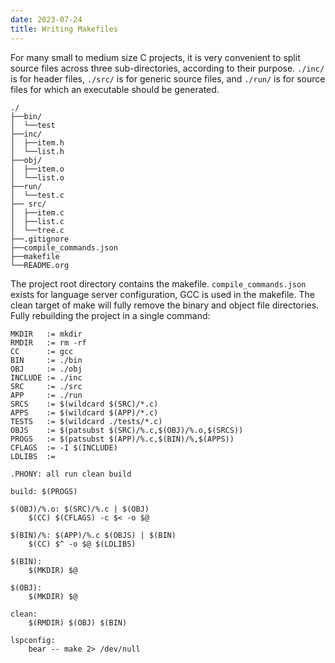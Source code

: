```yaml
---
date: 2023-07-24
title: Writing Makefiles
---
```


For many small to medium size C projects, it is very convenient to split
source files across three sub-directories, according to their purpose.
`./inc/` is for header files, `./src/` is for generic source files, and
`./run/` is for source files for which an executable should be
generated.

```text
./
├──bin/
│  └──test
├──inc/
│  ├──item.h
│  └──list.h
├──obj/
│  ├──item.o
│  └──list.o
├──run/
│  └──test.c
├── src/
│  ├──item.c
│  ├──list.c
│  └──tree.c
├──.gitignore
├──compile_commands.json
├──makefile
└──README.org
```

The project root directory contains the makefile.
`compile_commands.json` exists for language server configuration, GCC is
used in the makefile. The clean target of make will fully remove the
binary and object file directories. Fully rebuilding the project in a
single command:

```make
MKDIR   := mkdir
RMDIR   := rm -rf
CC      := gcc
BIN     := ./bin
OBJ     := ./obj
INCLUDE := ./inc
SRC     := ./src
APP     := ./run
SRCS    := $(wildcard $(SRC)/*.c)
APPS    := $(wildcard $(APP)/*.c)
TESTS   := $(wildcard ./tests/*.c)
OBJS    := $(patsubst $(SRC)/%.c,$(OBJ)/%.o,$(SRCS))
PROGS   := $(patsubst $(APP)/%.c,$(BIN)/%,$(APPS))
CFLAGS  := -I $(INCLUDE)
LDLIBS  :=

.PHONY: all run clean build

build: $(PROGS)

$(OBJ)/%.o: $(SRC)/%.c | $(OBJ)
    $(CC) $(CFLAGS) -c $< -o $@

$(BIN)/%: $(APP)/%.c $(OBJS) | $(BIN)
    $(CC) $^ -o $@ $(LDLIBS)

$(BIN):
    $(MKDIR) $@

$(OBJ):
    $(MKDIR) $@

clean:
    $(RMDIR) $(OBJ) $(BIN)

lspconfig:
    bear -- make 2> /dev/null
```
